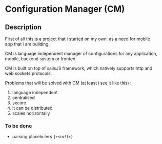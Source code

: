 # Configuration Manager (CM)

## Description

First of all this is a project that i started on my own, as a need for mobile app that i am building.


CM is language independent manager of configurations for any application, mobile, backend system or fronted. 

CM is built on top of sailsJS framework, which natively supports http and web sockets protocols.

Problems that will be solved with CM (at least i see it like this) :

1. language independent
2. centralised
3. secure
4. it can be distributed
5. scales horizontally


### To be done

* parsing placeholers `{+stuff+}` 